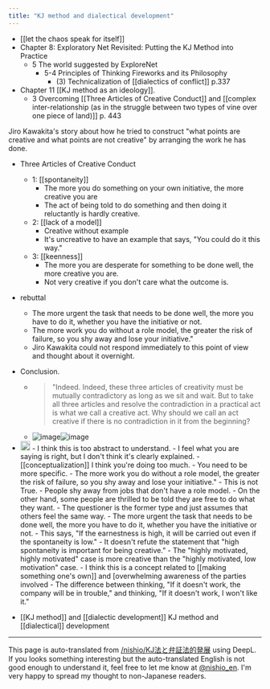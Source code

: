 ```yaml
---
title: "KJ method and dialectical development"
---
```


- [[let the chaos speak for itself]]
- Chapter 8: Exploratory Net Revisited: Putting the KJ Method into Practice
    - 5 The world suggested by ExploreNet
        - 5-4 Principles of Thinking Fireworks and its Philosophy
            - (3) Technicalization of [[dialectics of conflict]] p.337
- Chapter 11 [[KJ method as an ideology]].
    - 3 Overcoming [[Three Articles of Creative Conduct]] and [[complex inter-relationship (as in the struggle between two types of vine over one piece of land)]] p. 443

Jiro Kawakita's story about how he tried to construct "what points are creative and what points are not creative" by arranging the work he has done.
- Three Articles of Creative Conduct
    - 1:  [[spontaneity]]
        - The more you do something on your own initiative, the more creative you are
        - The act of being told to do something and then doing it reluctantly is hardly creative.
    - 2:  [[lack of a model]]
        - Creative without example
        - It's uncreative to have an example that says, "You could do it this way."
    - 3:  [[keenness]]
        - The more you are desperate for something to be done well, the more creative you are.
        - Not very creative if you don't care what the outcome is.
- rebuttal
    - The more urgent the task that needs to be done well, the more you have to do it, whether you have the initiative or not.
    - The more work you do without a role model, the greater the risk of failure, so you shy away and lose your initiative."
    - Jiro Kawakita could not respond immediately to this point of view and thought about it overnight.
- Conclusion.
    - > "Indeed. Indeed, these three articles of creativity must be mutually contradictory as long as we sit and wait. But to take all three articles and resolve the contradiction in a practical act is what we call a creative act. Why should we call an act creative if there is no contradiction in it from the beginning?
    - ![image](https://gyazo.com/0a30c98a8179daa0c53b4f79915093d0/thumb/1000)![image](https://gyazo.com/5de6435f5dc537d8a40d33ee5a73767c/thumb/1000)
- <img src='https://scrapbox.io/api/pages/nishio-en/nishio/icon' alt='nishio.icon' height="19.5"/>
    - I think this is too abstract to understand.
        - I feel what you are saying is right, but I don't think it's clearly explained.
            - [[conceptualization]] I think you're doing too much.
        - You need to be more specific.
    - The more work you do without a role model, the greater the risk of failure, so you shy away and lose your initiative."
        - This is not True.
        - People shy away from jobs that don't have a role model.
        - On the other hand, some people are thrilled to be told they are free to do what they want.
        - The questioner is the former type and just assumes that others feel the same way.
    - The more urgent the task that needs to be done well, the more you have to do it, whether you have the initiative or not.
        - This says, "If the earnestness is high, it will be carried out even if the spontaneity is low."
        - It doesn't refute the statement that "high spontaneity is important for being creative."
        - The "highly motivated, highly motivated" case is more creative than the "highly motivated, low motivation" case.
        - I think this is a concept related to [[making something one's own]] and [overwhelming awareness of the parties involved
            - The difference between thinking, "If it doesn't work, the company will be in trouble," and thinking, "If it doesn't work, I won't like it."

- [[KJ method]] and [[dialectic development]]
KJ method and [[dialectical]] development


---
This page is auto-translated from [/nishio/KJ法と弁証法的発展](https://scrapbox.io/nishio/KJ法と弁証法的発展) using DeepL. If you looks something interesting but the auto-translated English is not good enough to understand it, feel free to let me know at [@nishio_en](https://twitter.com/nishio_en). I'm very happy to spread my thought to non-Japanese readers.